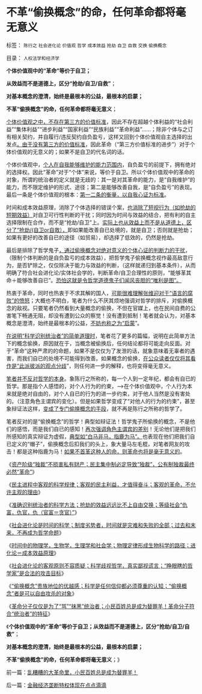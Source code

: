 # 不革“偷换概念”的命，任何革命都将毫无意义

标签： `陈行之` `社会进化论` `价值观` `哲学` `成本效益` `抢劫` `自卫` `自救` `交换` `偷换概念` 

目录： `人权法学和经济学`

**个体价值观中的“革命”等价于自卫；**

**从效益而不是道德上，区分“抢劫/自卫/自救”**；

**对基本概念的澄清，始终是最根本的公益，最根本的启蒙；**

**不革“偷换概念”的命，任何革命都将毫无意义**；



[个体价值观之中，不存在第三方的价值标准](../../../2010/12/22/私有制有无比的优越性;人与人的差异推动社会前进；.md)，因此不存在超越个体利益的“社会利益”“集体利益”“进步利益”“国家利益”“民族利益”“革命利益”……；除非个体与之订有相关契约，并自履行/违反契约自负盈亏，这样又回到个体价值观自主选择的出发点[。由于没有第三方的价值标准](../../../2010/1/29/老子思想是极右；“信息不对称”是左帽.md)，因此革命（“第三方价值标准的进步”）对于个体价值观的无意义的；如果不是自卫的代名词的话。

个体价值观中，[个人在自我能够维护的能力范围内](../../../2011/4/3/“谁主张谁维护”是法制的起点.md)，自负盈亏的前提下，拥有绝对的选择权。因此“革命”对于“个体”来说，等价于自卫。所以个体价值观中的革命的对象，所谓的统治者的定义就是无歧的：其一是对其革命的能力，是“自我维护”的能力，而不限定维护的形式、途径；第二是能够改善自我，是“自负盈亏”的表现。最后一条是个体价值观的根本：[第一二条的衡量，以自我心证为标准](../../../2010/5/20/为什么我的观点就是对的？别人是错的？.md)。

时间和成本效益原理，消除了个体选择的错误个案，[也消除了短视行为（如抢劫的短期效益）](../../../2012/6/17/准确识别统治者的科学方法；.md)对自卫可行性判断的干扰；同时因为时间与效益的结合，把有利的自主选择限制在合作，而不是“抢劫/自卫”上。[实际上也从效益上而不是从道德上，区分了“抢劫/(自卫or自救），](../../../2012/5/14/“做坏事，总会有报应”的政治经济学.md)即如果能改善自已处境的，就是自卫；否则就是抢劫；如果有更好的改善自已的途径（如贸易），却选择了低效的，仍然是抢劫。

最后是排除了哲学鬼子[，通过偷换概念对绝对意义的个体心证的判断力的干扰](../../../2012/3/27/骂，扣帽子，偷换概念.md)，（限制个体判断的是自负盈亏的成本效益），把哲学鬼子偷换概念视作最高敌意行为，是否铲除之，仅仅除决于能力与效益的判断，（这样就递归到基本条件），从而明确了符合社会进化论/实体社会学的，判断革命/自卫合理性的原则，“能够革其命＋能够改善自已”。[恐怕这就是令哲学道德鬼子们闻风丧胆的“唯利是图”。](../../../2011/8/17/由下而上“我的利益在那里”的唯利是图.md)

热衷于革命，同时也热衷于不求其解的国人，[可能很难理解张维迎对于“语言的腐败”的愤怒](../../../2010/5/4/中国不缺信仰，中国缺乏名词解释.md)；大概也不明白，笔者为什么不厌其烦地强调对哲学的排斥，对偷换概念的敌视。只要笔者仍然看到大量概念的偷换，不但在官媒上，也在民间自费的公害笔下畅通无阻，却没有遭到公众的察觉！没有遭到抵制！笔者就会认为，对基本概念是澄清，始终是最根本的公益，[不妨也称之为“启蒙](../../../2009/4/17/形意思维：科学类思维和哲学类思维的根本区别.md)”。

[在说明“科学识别统治者”的简单道理时](../../../2012/6/17/准确识别统治者的科学方法；.md)，笔者花了更多的篇幅，说明在此简单方法下的概念偷换，原因就在于，当概念被偷换后，任何结论都将可能走向反面。对于“革命”这种严肃的的命题，如果不是仅仅为了发泄的话，就象意味着无辜者的遇害，而我们自已的处境不可能得到改善。如果概念的偷换，[在公众读者仅仅将其看作是“此派彼派的观点分歧](../../../2010/10/15/苏联公开化时期的口水仗；意识形态无法识别科学理论.md)”，则任何进一步的解释，也将变得毫无意义。

[笔者并不反对哲学的本身](../../../2011/2/3/逻辑是实证的延伸方式，数学是定量化的逻辑.md)。象陈行之所称的，每一个人到一定年纪，都会有自已的哲学。那是指个人感悟的，对个人行为的约束，——>在个体价值观中，个人行为本来就是绝对自由的，对个人自已的行为的进一步约束，对于他人当然是没有害处的。（注意角色主谓宾的变化）。但是如果哲学变成了“对他人的行为的约束”，甚至象辩证法这样，[变成了专门偷换概念的手段](../../../2011/3/1/哲学是聪明人的避难所.md)，就不再是陈行之所称的哲学了。

笔者反对的是“偷换概念”的哲学！典型如辩证法！哲学鬼子所偷换的概念，不是他们的感悟，而是我们自已的感知！[再次强调角色主谓宾的差别](../../../2009/5/25/走出汉文化“公说公有理”的语言泥潭.md)！无论他们是把我们所感知的真实辩证为虚假，[典型如“白马非马，指鹿为马”。](../../../2010/1/9/“白马非马”与辩证法和实证和科学理论.md)也表现在他们把我们自已定义的“帽子”，偷换概念后扣我们的头上，象大量马左毛棍，对笔者网友的攻击！都是这种指鹿为马！[如果不首革这种人的命，则革命也将是毫无意义的](../../../2012/6/14/“革命啊！世间罪恶，均以汝为名”！.md)。

《[资产阶级“独裁”不损害私有财产；民主集中制必定导致“独裁”，公有制独裁最终必然“革命”](../../../2012/6/17/克伦威尔，华盛顿，拿破仑的“资产阶级”独裁；.md)》

《[民主进程中客观的科学规律；客观的民主利益，才值得奋斗；客观的革命，不允许主观的理由](../../../2012/6/17/客观的民主，才值得奋斗；客观的革命，不允许主观的理由；.md)》

《[准确识别统治者的科学方法；抢劫的效益远远比不上自由交换；等级社会“仇富，仇官，仇（官富＝贪官）”](../../../2012/6/17/准确识别统治者的科学方法；.md)》

《[社会进化论是时间的科学；制度劣势者，时间就是灾难和失败的全部；过去和末来，不再成为哲学命题](../../../2012/6/18/时间的科学.md)》

《[时间中的物理学，生物学，生理学和社会学；物理定律形成生物科学的路径；进化论＝成本效益原理](../../../2012/6/18/时间中的物理学，生物学，生理学和社会学.md)》

《[社会进化论的客观原则不容质疑；科学歧视哲学，真实鄙视谎言；“睁眼瞎的哲学家”是合法的攻击目标](../../../2012/6/18/科学歧视哲学，真实鄙视谎言.md)》

《[“偷换概念”贵族地位的优越感；科学是任何信仰都必须尊重的认知；“偷换概念”者是可以自由攻杀的对象](../../../2012/6/19/“偷换概念”是长着贵族大脑的优越感.md)》

《[革命分子仅仅是为了“骂”“抹黑”统治者；小民百姓总是成为替罪羊！革命分子符合“统治者”的特征](../../../2012/6/19/乱糟糟的大革命里，小民百姓总是成为替罪羊！.md)》

《**个体价值观中的“革命”等价于自卫；从效益而不是道德上，区分“抢劫/自卫/自救”**；

**对基本概念的澄清，始终是最根本的公益，最根本的启蒙；**

**不革“偷换概念”的命，任何革命都将毫无意义**；》



前一篇：[乱糟糟的大革命里，小民百姓总是成为替罪羊！](../../../2012/6/19/乱糟糟的大革命里，小民百姓总是成为替罪羊！.md)

后一篇：[金融经济垄断特权体现在点点滴滴](../../../2012/6/19/金融经济垄断特权体现在点点滴滴.md)